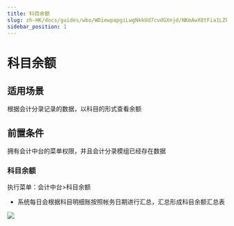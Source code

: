 ```yaml
---
title: 科目余额
slug: zh-HK/docs/guides/wbo/WDiewpapgiLwgNkkUd7cvdGXnjd/NKmAwX8tFia1LZkpNVGcfyuwnRf
sidebar_position: 1
---
```



# 科目余额

## 适用场景

根据会计分录记录的数据，以科目的形式查看余额

## 前置条件 

拥有会计中台的菜单权限，并且会计分录模组已经存在数据

### 科目余额

执行菜单：会计中台&gt;科目余额

- 系统每日会根据科目明细账按照帐务日期进行汇总，汇总形成科目余额汇总表

<img src="/assets/ZsaPbBjEKoD0utxcuFIcqK8snPb.png"/>

